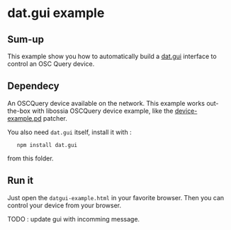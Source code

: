 # dat.gui example

## Sum-up

This example show you how to automatically build a [dat.gui](https://github.com/dataarts/dat.gui) interface to control an OSC Query device.

## Dependecy

An OSCQuery device available on the network. This example works out-the-box with libossia OSCQuery device example, like the [device-example.pd](https://github.com/OSSIA/libossia/blob/master/OSSIA/ossia-pd/examples/device-example.pd) patcher.

You also need `dat.gui` itself, install it with : 

~~~
   npm install dat.gui
~~~

from this folder.

## Run it

Just open the `datgui-example.html` in your favorite browser.
Then you can control your device from your browser.

TODO : update gui with incomming message.
